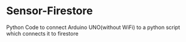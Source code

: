# Sensor-Firestore
Python Code to connect Arduino UNO(without WiFi) to a python script which connects it to firestore

